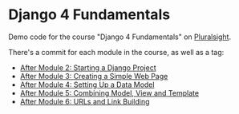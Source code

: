 # Django 4 Fundamentals
Demo code for the course "Django 4 Fundamentals" on [Pluralsight](https://www.pluralsight.com).

There's a commit for each module in the course, as well as a tag:


- [After Module 2: Starting a Django Project](https://github.com/codesensei-courses/django-4-fundamentals/releases/tag/project-start)
- [After Module 3: Creating a Simple Web Page](https://github.com/codesensei-courses/django-4-fundamentals/releases/tag/m2-create-a-simple-page)
- [After Module 4: Setting Up a Data Model](https://github.com/codesensei-courses/django-4-fundamentals/releases/tag/m3-data-model;m4-data-model)
- [After Module 5: Combining Model, View and Template](https://github.com/codesensei-courses/django-4-fundamentals/releases/tag/m5-mtv)
- [After Module 6: URLs and Link Building](https://github.com/codesensei-courses/django-4-fundamentals/releases/tag/m6-urls)
